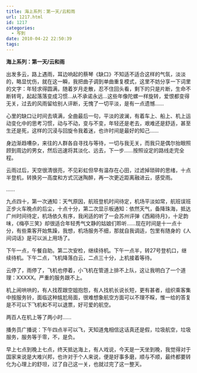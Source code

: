 ```yaml
---
title: 海上系列：第一天/云和雨
url: 1217.html
id: 1217
categories:
  - 写到
date: 2010-04-22 22:50:39
tags:
---
```


**海上系列：第一天/云和雨**

  
出发多云，路上遇雨，耳边响起的蔡琴《缺口》不知适不适合这样的气氛，淡淡的，略显忧伤，就在这一瞬，我把曲子调到单曲重复模式，这里不妨分享一下词里的文字：年轻求得圆满，随着岁月走散，忍不住回头看，剩下的只是片断，生命不断转弯，起起落落变成习惯…从不承诺永远…这些年像陀螺一样旋转，爱恨都变得无关，过去的风雨留给别人评断，无愧了一切平淡，是有一点遗憾……  
  
心里的缺口让时间去填满，全曲最后一句，平淡的波澜，有着车上、船上、机上运动变化中的思考习惯，动与不动，变与不变，年轻还是老去，艰难还是舒适，甚至生还是死，这样的沉浸与回旋令我着迷，也许时间是最好的知己……  
  
身边渐趋嘈杂，来往的人群各自寻找与等待，一切与我无关，而我只是偶尔抬眼照顾到周边的男女，然后迅速将其淡化、远去，下一步……按照设定的路线走完全程。  
  
云雨过后，天空很清很亮，不见彩虹但早有温存在心田，过滤掉琐碎的思绪，十点半登机，转换另一高度和方式沉迷陶醉，再一次更近距离融进云，感受雨。  
  
……  
  
九点四十，第一次通知：天气原因，航班登机时间待定，机场平淡如常，航班误班正步火车晚点的后尘，十点十分，第二次显示板通知：依然天气，备降珠海，抵达广州时间待定，机场依久有序，我闲适的听了一会苏州评弹《西厢待月》，十足韵味，《梅亭三笑》却很适合年轻秀气文静的姑娘们聆听……现在时间是十一点十分，有些乘客开始焦躁，我想，机场服务不细，那就自我调适，包里有随身的《人间词话》是可以派上用场了。  
  
下午一点，午餐自助。第二次安检，继续待机。下午一点半，转27号登机口，继续待机。下午二点，飞机降落白云，二点三十分，上机接着等待。  
  
云停了，雨停了，飞机也停着，小飞机在管道上排不上队，这让我明白了一个道理：XXXXX。严重的服务跟不上。  
  
机上闹哄哄的，有人找茬跟空姐抱怨，有人找机长说长短，更有甚者，组织乘客集中按服务铃，面临这种尴尬局面，很难想象航空方面可以不理不睬，惟一给的答复是不可以下飞机和不可以退票，好可爱的航空。  
  
两百人在机上等了两小时……  
  
播务员广播说：下午四点半可以飞，天知道鬼相信这话真还是假，垃圾航空，垃圾服务，服务等于零，不，是负。  
  
早上七点到晚上七点，终天抵达海上，有人戏说，今天是一天坐到晚，我觉得对于国家来说是大难兴邦，也许对于个人来说，便是好事多磨，顺与不顺，最终都要转化为心理上的舒坦，过了自己这一关，也就过完了这一整天。